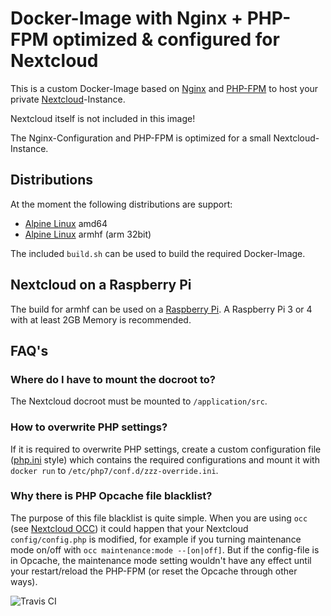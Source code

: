 # Docker-Image with Nginx + PHP-FPM optimized & configured for Nextcloud

This is a custom Docker-Image based on [Nginx](https://www.nginx.com/) and [PHP-FPM](https://www.php.net/) to host your private [Nextcloud](https://nextcloud.com/)-Instance.

Nextcloud itself is not included in this image!

The Nginx-Configuration and PHP-FPM is optimized for a small Nextcloud-Instance.

## Distributions

At the moment the following distributions are support:
* [Alpine Linux](https://alpinelinux.org/) amd64
* [Alpine Linux](https://alpinelinux.org/) armhf (arm 32bit)

The included `build.sh` can be used to build the required Docker-Image.

## Nextcloud on a Raspberry Pi

The build for armhf can be used on a [Raspberry Pi](https://www.raspberrypi.org/). A Raspberry Pi 3 or 4 with at least 2GB Memory is recommended.

## FAQ's

### Where do I have to mount the docroot to?

The Nextcloud docroot must be mounted to `/application/src`.

### How to overwrite PHP settings?

If it is required to overwrite PHP settings, create a custom configuration file ([php.ini](https://www.php.net/manual/en/ini.list.php) style) which contains the required configurations and mount it with `docker run` to `/etc/php7/conf.d/zzz-override.ini`.

### Why there is PHP Opcache file blacklist?

The purpose of this file blacklist is quite simple. When you are using `occ` (see [Nextcloud OCC](https://docs.nextcloud.com/server/15/admin_manual/configuration_server/occ_command.html)) it could happen that your Nextcloud `config/config.php` is modified, for example if you turning maintenance mode on/off with `occ maintenance:mode --[on|off]`. But if the config-file is in Opcache, the maintenance mode setting wouldn't have any effect until your restart/reload the PHP-FPM (or reset the Opcache through other ways).

![Travis CI](https://api.travis-ci.org/ras-martin/nginx-phpfpm-4-nextcloud.svg?branch=master)